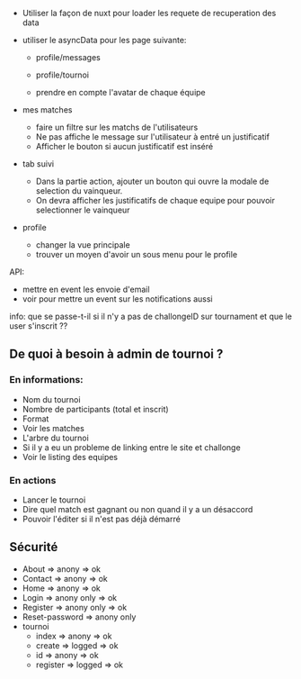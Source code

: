 - Utiliser la façon de nuxt pour loader les requete de recuperation des data
- utiliser le asyncData pour les page suivante:
  - profile/messages
  - profile/tournoi

  - prendre en compte l'avatar de chaque équipe

- mes matches

  - faire un filtre sur les matchs de l'utilisateurs
  - Ne pas affiche le message sur l'utilisateur à entré un justificatif
  - Afficher le bouton si aucun justificatif est inséré

- tab suivi

  - Dans la partie action, ajouter un bouton qui ouvre la modale de selection du vainqueur.
  - On devra afficher les justificatifs de chaque equipe pour pouvoir selectionner le vainqueur

- profile
  - changer la vue principale
  - trouver un moyen d'avoir un sous menu pour le profile

API:

- mettre en event les envoie d'email
- voir pour mettre un event sur les notifications aussi

info:
que se passe-t-il si il n'y a pas de challongeID sur tournament et que le user s'inscrit ??


## De quoi à besoin à admin de tournoi ?

### En informations:
  - Nom du tournoi
  - Nombre de participants (total et inscrit)
  - Format
  - Voir les matches
  - L'arbre du tournoi
  - Si il y a eu un probleme de linking entre le site et challonge
  - Voir le listing des equipes

### En actions
  - Lancer le tournoi
  - Dire quel match est gagnant ou non quand il y a un désaccord
  - Pouvoir l'éditer si il n'est pas déjà démarré 

## Sécurité
- About => anony => ok
- Contact => anony => ok
- Home => anony => ok
- Login => anony only => ok
- Register => anony only => ok
- Reset-password => anony only
- tournoi
  - index => anony => ok
  - create => logged => ok
  - id => anony => ok
  - register => logged => ok